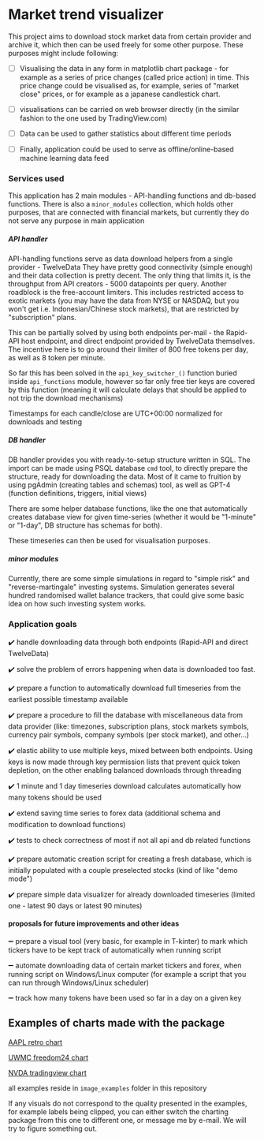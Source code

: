 # Market trend visualizer

This project aims to download stock market data from certain provider and archive it, which then can be 
used freely for some other purpose. These purposes might include following:

- [ ] Visualising the data in any form in matplotlib chart package - for example as a series of price changes 
(called price action) in time. This price change could be visualised as, for example, series of "market close"
prices, or for example as a japanese candlestick chart.
- [ ] visualisations can be carried on web browser directly (in the similar fashion to the one used by TradingView.com)
- [ ] Data can be used to gather statistics about different time periods
- [ ] Finally, application could be used to serve as offline/online-based machine learning data feed


### Services used

This application has 2 main modules - API-handling functions and db-based functions.
There is also a ``minor_modules`` collection, which holds other purposes, that are connected with financial markets, but
currently they do not serve any purpose in main application


##### API handler

API-handling functions serve as data download helpers from a single provider - TwelveData
They have pretty good connectivity (simple enough) and their data collection is pretty decent.
The only thing that limits it, is the throughput from API creators - 5000 datapoints per query.
Another roadblock is the free-account limiters. This includes restricted access to exotic markets 
(you may have the data from NYSE or NASDAQ, but you won't get i.e. Indonesian/Chinese stock markets), that
are restricted by "subscription" plans. 

This can be partially solved by using both endpoints per-mail - the Rapid-API host endpoint, and direct
endpoint provided by TwelveData themselves. The incentive here is to go around their limiter of 800 free tokens
per day, as well as 8 token per minute.

So far this has been solved in the ``api_key_switcher_()`` function buried inside ``api_functions`` module,
however so far only free tier keys are covered by this function (meaning it will calculate delays that should be 
applied to not trip the download mechanisms)

Timestamps for each candle/close are UTC+00:00 normalized for downloads and testing


##### DB handler

DB handler provides you with ready-to-setup structure written in SQL. The import can be made
using PSQL database ``cmd`` tool, to directly prepare the structure, ready for downloading the data. 
Most of it came to fruition by using pgAdmin (creating tables and schemas) tool, as well as GPT-4 
(function definitions, triggers, initial views)

There are some helper database functions, like the one that automatically creates database view for given time-series
(whether it would be "1-minute" or "1-day", DB structure has schemas for both).

These timeseries can then be used for visualisation purposes.


##### minor modules

Currently, there are some simple simulations in regard to "simple risk" and "reverse-martingale"
investing systems. Simulation generates several hundred randomised wallet balance trackers, that could give some basic 
idea on how such investing system works. 


### Application goals

:heavy_check_mark: handle downloading data through both endpoints (Rapid-API and direct TwelveData)

:heavy_check_mark: solve the problem of errors happening when data is downloaded too fast.

:heavy_check_mark: prepare a function to automatically download full timeseries from the earliest possible 
timestamp available

:heavy_check_mark: prepare a procedure to fill the database with miscellaneous data from data provider (like: timezones, 
subscription plans, stock markets symbols, currency pair symbols, company symbols (per stock market), and other...)

:heavy_check_mark: elastic ability to use multiple keys, mixed between both endpoints. Using keys is now made through 
key permission lists that prevent quick token depletion, on the other enabling balanced downloads through threading

:heavy_check_mark: 1 minute and 1 day timeseries download calculates automatically how many tokens should be used

:heavy_check_mark: extend saving time series to forex data (additional schema and modification to download functions)

:heavy_check_mark: tests to check correctness of most if not all api and db related functions

:heavy_check_mark: prepare automatic creation script for creating a fresh database, which is initially 
populated with a couple preselected stocks (kind of like "demo mode")

:heavy_check_mark: prepare simple data visualizer for already downloaded timeseries 
(limited one - latest 90 days or latest 90 minutes)

#### proposals for future improvements and other ideas

:heavy_minus_sign: prepare a visual tool (very basic, for example in T-kinter) to mark which tickers have to be 
kept track of automatically when running script

:heavy_minus_sign: automate downloading data of certain market tickers and forex, when running script on Windows/Linux
computer (for example a script that you can run through Windows/Linux scheduler)

:heavy_minus_sign: track how many tokens have been used so far in a day on a given key

## Examples of charts made with the package

[AAPL retro chart](./image_examples/AAPL_square_90s.png)

[UWMC freedom24 chart](./image_examples/UWMC_square_freedom.png)

[NVDA tradingview chart](./image_examples/NVDA_square_tradingview.png)

all examples reside in ```image_examples``` folder in this repository

If any visuals do not correspond to the quality presented in the examples, for example labels being clipped, you 
can either switch the charting package from this one to different one, or message me by e-mail. We will try to 
figure something out.
